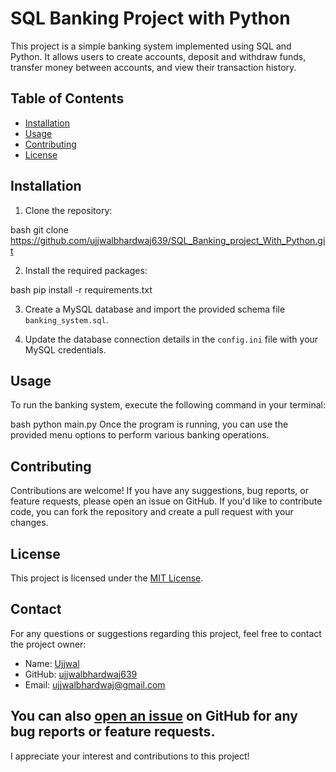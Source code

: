 # SQL Banking Project with Python

This project is a simple banking system implemented using SQL and Python. It allows users to create accounts, deposit and withdraw funds, transfer money between accounts, and view their transaction history.

## Table of Contents

- [Installation](#installation)
- [Usage](#usage)
- [Contributing](#contributing)
- [License](#license)

## Installation

1. Clone the repository:

   
bash
   git clone https://github.com/ujjwalbhardwaj639/SQL_Banking_project_With_Python.git
   
2. Install the required packages:

   
bash
   pip install -r requirements.txt
   
3. Create a MySQL database and import the provided schema file `banking_system.sql`.

4. Update the database connection details in the `config.ini` file with your MySQL credentials.

## Usage

To run the banking system, execute the following command in your terminal:

bash
python main.py
Once the program is running, you can use the provided menu options to perform various banking operations.

## Contributing

Contributions are welcome! If you have any suggestions, bug reports, or feature requests, please open an issue on GitHub. If you'd like to contribute code, you can fork the repository and create a pull request with your changes.

## License

This project is licensed under the [MIT License](LICENSE).

## Contact

For any questions or suggestions regarding this project, feel free to contact the project owner:

- Name: [Ujjwal](ujjwalbhardwaj@gmail.com)
- GitHub: [ujjwalbhardwaj639](https://github.com/ujjwalbhardwaj639)
- Email: ujjwalbhardwaj@gmail.com

  
## You can also [open an issue](https://github.com/ujjwalbhardwaj639/SQL_Banking_project_With_Python/issues) on GitHub for any bug reports or feature requests.

I appreciate your interest and contributions to this project!
